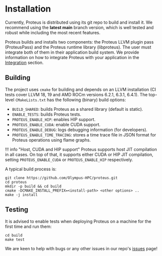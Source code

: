 # Installation

Currently, Proteus is distributed using its git repo to build and install it.
We recommend using the **latest main** branch version, which is well tested and
robust while including the most recent features.

Proteus builds and installs two components: the Proteus LLVM plugin pass
(ProteusPass) and the Proteus runtime library (libproteus).
The user must integrate both of them in their application build system.
We provide information on how to integrate Proteus with your application in the
[Integration](integration.md) section.

## Building

The project uses `cmake` for building and depends on an LLVM installation (CI
tests cover LLVM 18, 19 and AMD ROCm versions 6.2.1, 6.3.1, 6.4.1).
The top-level `CMakeLists.txt` has the following (binary) build options:

* `BUILD_SHARED`: builds Proteus as a shared library (default is static).
* `ENABLE_TESTS`: builds Proteus tests.
* `PROTEUS_ENABLE_HIP`: enables HIP support.
* `PROTEUS_ENABLE_CUDA`: enable CUDA support.
* `PROTEUS_ENABLE_DEBUG`: logs debugging information (for developers).
* `PROTEUS_ENABLE_TIME_TRACING`: stores a time trace file in JSON format for Proteus operations using flame graphs.

!!! info "Host, CUDA and HIP support"
    Proteus supports host JIT compilation in all cases.
    On top of that, it supports either CUDA or HIP JIT compilation, setting
    `PROTEUS_ENABLE_CUDA` or `PROTEUS_ENABLE_HIP` respectively.

A typical build process is:
```shell
git clone https://github.com/Olympus-HPC/proteus.git
cd proteus
mkdir -p build && cd build
cmake -DCMAKE_INSTALL_PREFIX=<install-path> <other options> ..
make -j install
```

## Testing

It is advised to enable tests when deploying Proteus on a machine for the first
time and run them:
```shell
cd build
make test
```

We are keen to help with bugs or any other issues in our repo's
[issues](https://github.com/Olympus-HPC/proteus/issues) page!
